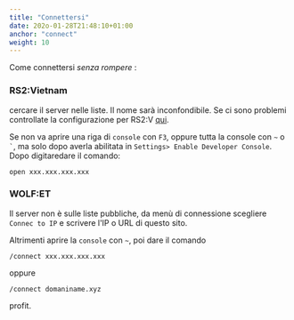 ```yaml
---
title: "Connettersi"
date: 202o-01-28T21:48:10+01:00
anchor: "connect"
weight: 10
---
```


Come connettersi *senza rompere* :

### RS2:Vietnam

cercare il server nelle liste. Il nome sarà inconfondibile. Se ci sono problemi controllate la configurazione per RS2:V [qui](#RS2).

Se non va aprire una riga di `console` con `F3`, oppure tutta la console con `~` o `` ` ``, ma solo dopo averla abilitata in `Settings> Enable Developer Console`.\
Dopo digitaredare il comando:

    open xxx.xxx.xxx.xxx

### WOLF:ET

Il server non è sulle liste pubbliche, da menù di connessione scegliere `Connec to IP` e scrivere l'IP o URL di questo sito.

Altrimenti aprire la `console` con `~`, poi dare il comando

    /connect xxx.xxx.xxx.xxx

oppure

    /connect domaniname.xyz

profit.
